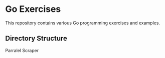 # Go Exercises

This repository contains various Go programming exercises and examples.

## Directory Structure
Parralel Scraper